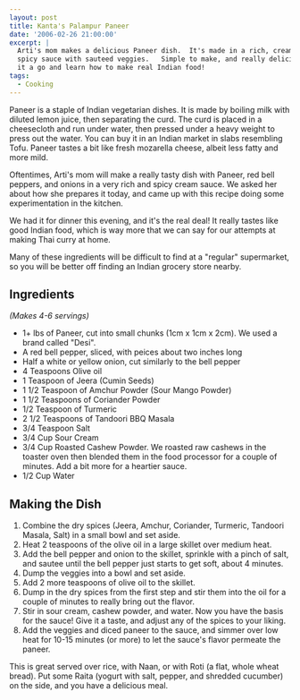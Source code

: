 ```yaml
---
layout: post
title: Kanta's Palampur Paneer
date: '2006-02-26 21:00:00'
excerpt: |
  Arti's mom makes a delicious Paneer dish.  It's made in a rich, creamy,
  spicy sauce with sauteed veggies.   Simple to make, and really delicious.  Give
  it a go and learn how to make real Indian food!
tags:
  - Cooking
---
```


Paneer is a staple of Indian vegetarian dishes.  It is made by boiling milk with diluted lemon juice, then separating the curd.  The curd is placed in a cheesecloth and run under water, then pressed under a heavy weight to press out the water.  You can buy it in an Indian market in slabs resembling Tofu.  Paneer tastes a bit like fresh mozarella cheese, albeit less fatty and more mild.

Oftentimes, Arti's mom will make a really tasty dish with Paneer, red bell peppers, and onions in a very rich and spicy cream sauce.  We asked her about how she prepares it today, and came up with this recipe doing some experimentation in the kitchen.

We had it for dinner this evening, and it's the real deal!  It really tastes like good Indian food, which is way more that we can say for our attempts at making Thai curry at home.

Many of these ingredients will be difficult to find at a "regular" supermarket, so you will be better off finding an Indian grocery store nearby.

## Ingredients

*(Makes 4-6 servings)*

- 1+ lbs of Paneer, cut into small chunks (1cm x 1cm x 2cm).  We used a brand called "Desi".
- A red bell pepper, sliced, with peices about  two inches long
- Half a white or yellow onion, cut similarly to the bell pepper
- 4 Teaspoons Olive oil
- 1 Teaspoon of Jeera (Cumin Seeds)
- 1 1/2 Teaspoon of Amchur Powder (Sour Mango Powder)
- 1 1/2 Teaspoons of Coriander Powder
- 1/2 Teaspoon of Turmeric
- 2 1/2 Teaspoons of Tandoori BBQ Masala
- 3/4 Teaspoon Salt
- 3/4 Cup Sour Cream
- 3/4 Cup Roasted Cashew Powder.  We roasted raw cashews in the toaster oven then blended them in the food processor for a couple of minutes.  Add a bit more for a heartier sauce.
- 1/2 Cup Water

## Making the Dish

1. Combine the dry spices (Jeera, Amchur, Coriander, Turmeric, Tandoori Masala, Salt) in a small bowl and set aside.
1. Heat 2 teaspoons of the olive oil in a large skillet over medium heat.
1. Add the bell pepper and onion to the skillet, sprinkle with a pinch of salt, and sautee until the bell pepper just starts to get soft, about 4 minutes.
1. Dump the veggies into a bowl and set aside.
1. Add 2 more teaspoons of olive oil to the skillet.
1. Dump in the dry spices from the first step and stir them into the oil for a couple of minutes to really bring out the flavor.
1. Stir in sour cream, cashew powder, and water.  Now you have the basis for the sauce!  Give it a taste, and adjust any of the spices to your liking.
1. Add the veggies and diced paneer to the sauce, and simmer over low heat for 10-15 minutes (or more) to let the sauce's flavor permeate the paneer.

This is great served over rice, with Naan, or with Roti (a flat, whole wheat bread).  Put some Raita (yogurt with salt, pepper, and shredded cucumber) on the side, and you have a delicious meal.
